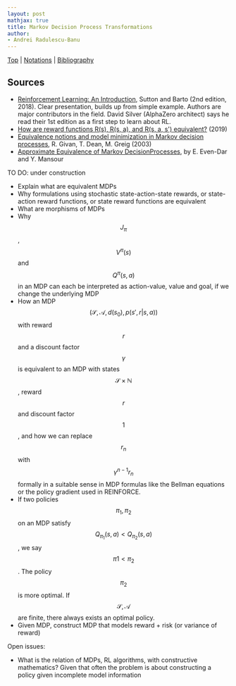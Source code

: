 ```yaml
---
layout: post
mathjax: true
title: Markov Decision Process Transformations
author:
- Andrei Radulescu-Banu
---
```


[Top](/machine_learning/rl/introduction_to_reinforcement_learning/) \| [Notations](/machine_learning/rl/notations/) \| [Bibliography](/machine_learning/rl/bibliography/)

## Sources
* [Reinforcement Learning: An Introduction](https://web.stanford.edu/class/psych209/Readings/SuttonBartoIPRLBook2ndEd.pdf), Sutton and Barto (2nd edition, 2018). Clear presentation, builds up from simple example. Authors are major contributors in the field. David Silver (AlphaZero architect) says he read their 1st edition as a first step to learn about RL.
* [How are reward functions R(s), R(s, a), and R(s, a, s') equivalent?](https://ai.stackexchange.com/questions/10442/how-are-the-reward-functions-rs-rs-a-and-rs-a-s-equivalent) (2019)
* [Equivalence notions and model minimization in Markov decision processes](https://www.sciencedirect.com/science/article/pii/S0004370202003764), R. Givan, T. Dean, M. Greig (2003)
* [Approximate Equivalence of Markov DecisionProcesses](https://citeseerx.ist.psu.edu/viewdoc/download?doi=10.1.1.121.6504&rep=rep1&type=pdf), by E. Even-Dar and Y. Mansour

TO DO: under construction
- Explain what are equivalent MDPs
- Why formulations using stochastic state-action-state rewards, or state-action reward functions, or state reward functions are equivalent
- What are morphisms of MDPs
- Why $$J_\pi$$, $$V^\pi(s)$$ and $$Q^\pi(s, a)$$ in an MDP can each be interpreted as action-value, value and goal, if we change the underlying MDP
- How an MDP $$(\mathcal{S}, \mathcal{A}, d(s_0), p(s',r \vert s, a))$$ with reward $$r$$ and a discount factor $$\gamma$$ is equivalent to an MDP with states $$\mathcal{S} \times \mathbb{N}$$, reward $$r$$ and discount factor $$1$$, and how we can replace $$r_n$$ with $$\gamma^{n-1}r_n$$ formally in a suitable sense in MDP formulas like the Bellman equations or the policy gradient used in REINFORCE.
- If two policies $$\pi_1, \pi_2$$ on an MDP satisfy $$Q_{\pi_1}(s, a) \lt Q_{\pi_2}(s, a)$$, we say $$\pi1 \lt \pi_2$$. The policy $$\pi_2$$ is more optimal. If $$\mathcal{S}, \mathcal{A}$$ are finite, there always exists an optimal policy.
- Given MDP, construct MDP that models reward + risk (or variance of reward)

Open issues:
- What is the relation of MDPs, RL algorithms, with constructive mathematics? Given that often the problem is about constructing a policy given incomplete model information